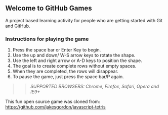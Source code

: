 ## Welcome to GitHub Games

A project based learning activity for people who are getting started with Git and GitHub.


### Instructions for playing the game

1. Press the space bar or Enter Key to begin.
2. Use the up and down/ W-S arrow keys to rotate the shape.
3. Use the left and right arrow or A-D keys to position the shape.
4. The goal is to create complete rows without empty spaces.
5. When they are completed, the rows will disappear.
6. To pause the game, just press the space bar/P again.

>> _*SUPPORTED BROWSERS*: Chrome, Firefox, Safari, Opera and IE9+_

This fun open source game was cloned from: https://github.com/jakesgordon/javascript-tetris
